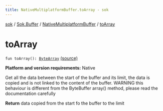 ```yaml
---
title: NativeMultiplatformBuffer.toArray - sok
---
```


[sok](../../index.html) / [Sok.Buffer](../index.html) / [NativeMultiplatformBuffer](index.html) / [toArray](./to-array.html)

# toArray

`fun toArray(): `[`ByteArray`](https://kotlinlang.org/api/latest/jvm/stdlib/kotlin/-byte-array/index.html) [(source)](https://github.com/SeekDaSky/Sok/tree/master/native/sok-native-linux/src/Sok/Buffer/NativeMultiplatformBuffer.kt#L238)

**Platform and version requirements:** Native

Get all the data between the start of the buffer and its limit, the data is copied and is not linked to the content
of the buffer. WARNING this behaviour is different from the ByteBuffer array() method, please read the documentation
carefully

**Return**
data copied from the start fo the buffer to the limit

